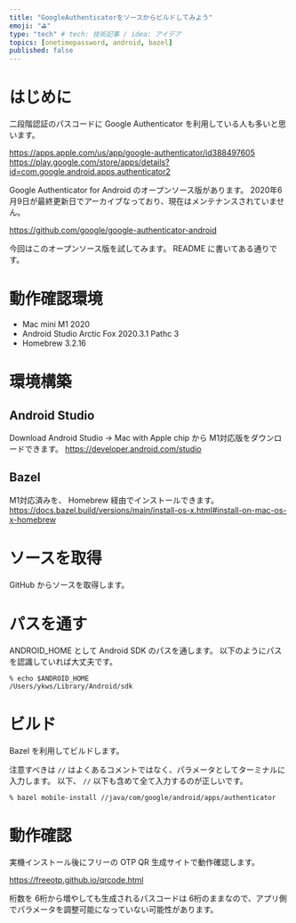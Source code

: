 ```yaml
---
title: "GoogleAuthenticatorをソースからビルドしてみよう"
emoji: "⛳"
type: "tech" # tech: 技術記事 / idea: アイデア
topics: [onetimepassword, android, bazel]
published: false
---
```


# はじめに
二段階認証のパスコードに Google Authenticator を利用している人も多いと思います。

https://apps.apple.com/us/app/google-authenticator/id388497605
https://play.google.com/store/apps/details?id=com.google.android.apps.authenticator2

Google Authenticator for Android のオープンソース版があります。
2020年6月9日が最終更新日でアーカイブなっており、現在はメンテナンスされていません。

https://github.com/google/google-authenticator-android

今回はこのオープンソース版を試してみます。
README に書いてある通りです。

# 動作確認環境
- Mac mini M1 2020
- Android Studio Arctic Fox 2020.3.1 Pathc 3
- Homebrew 3.2.16

# 環境構築
## Android Studio
Download Android Studio ->  Mac with Apple chip から M1対応版をダウンロードできます。
https://developer.android.com/studio

## Bazel
M1対応済みを、 Homebrew 経由でインストールできます。
https://docs.bazel.build/versions/main/install-os-x.html#install-on-mac-os-x-homebrew

# ソースを取得 
GitHub からソースを取得します。

# パスを通す
ANDROID_HOME として Android SDK のパスを通します。
以下のようにパスを認識していれば大丈夫です。

```
% echo $ANDROID_HOME
/Users/ykws/Library/Android/sdk
```

# ビルド
Bazel を利用してビルドします。

注意すべきは `//` はよくあるコメントではなく、パラメータとしてターミナルに入力します。
以下、 `//` 以下も含めて全て入力するのが正しいです。

```
% bazel mobile-install //java/com/google/android/apps/authenticator
```

# 動作確認
実機インストール後にフリーの OTP QR 生成サイトで動作確認します。

https://freeotp.github.io/qrcode.html

桁数を 6桁から増やしても生成されるパスコードは 6桁のままなので、アプリ側でパラメータを調整可能になっていない可能性があります。

